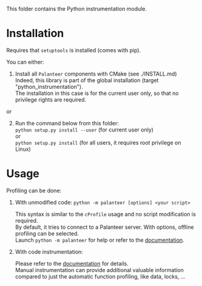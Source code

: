 This folder contains the Python instrumentation module.

Installation
============

Requires that `setuptools` is installed (comes with pip).

You can either:

1) Install all `Palanteer` components with CMake (see ./INSTALL.md) <br/>
   Indeed, this library is part of the global installation (target "python_instrumentation"). <br/>
   The installation in this case is for the current user only, so that no privilege rights are required.

or

2) Run the command below from this folder: <br/>
     `python setup.py install --user`    (for current user only) <br/>
or <br/>
     `python setup.py install`           (for all users, it requires root privilege on Linux) <br/>



Usage
=====

Profiling can be done:

1) With unmodified code:  `python -m palanteer [options] <your script>`

     This syntax is similar to the `cProfile` usage and no script modification is required. <br/>
     By default, it tries to connect to a Palanteer server. With options, offline profiling can be selected. <br/>
     Launch `python -m palanteer` for help or refer to the [documentation](https://dfeneyrou.github.io/palanteer/instrumentation_api_python.md.html#pythoninstrumentationapi/initialization/automaticinstrumentationwithoutcodemodification).

2) With code instrumentation:

    Please refer to the [documentation](https://dfeneyrou.github.io/palanteer/instrumentation_api_python.md.html) for details. <br/>
    Manual instrumentation can provide additional valuable information compared to just the automatic function profiling, like data, locks, ...

